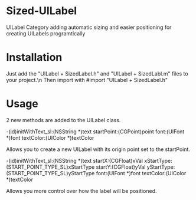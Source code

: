 Sized-UILabel
=============

UILabel Category adding automatic sizing and easier positioning for creating UILabels programtically

Installation
=============
Just add the "UILabel + SizedLabel.h" and "UILabel + SizedLabl.m" files to your project.\n
Then import with #import "UILabel + SizedLabel.h"

Usage
=============
2 new methods are added to the UILabel class.

-(id)initWithText_sl:(NSString *)text startPoint:(CGPoint)point font:(UIFont *)font textColor:(UIColor *)textColor

Allows you to create a new UILabel with its origin point set to the startPoint.


-(id)initWithText_sl:(NSString *)text startX:(CGFloat)xVal xStartType:(START_POINT_TYPE_SL)xStartType startY:(CGFloat)yVal yStartType:(START_POINT_TYPE_SL)yStartType font:(UIFont *)font textColor:(UIColor *)textColor

Allows you more control over how the label will be positioned. 
